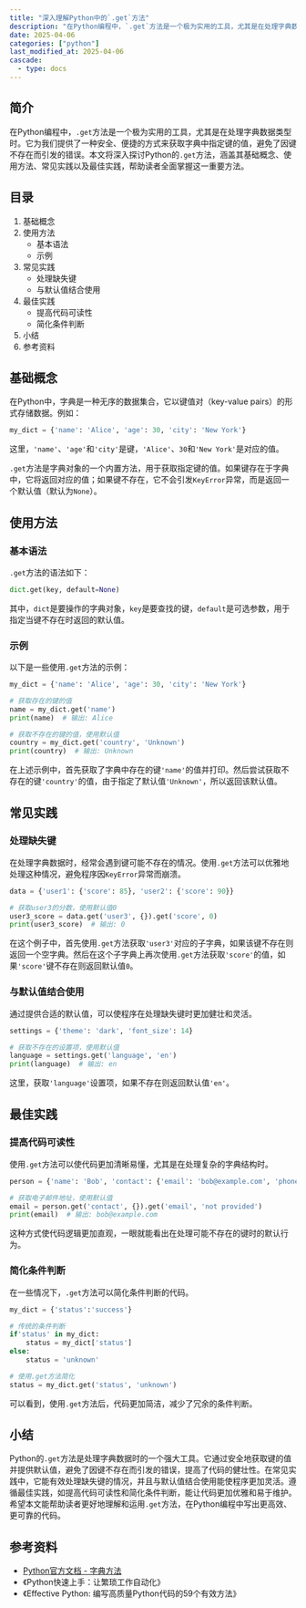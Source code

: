 ```yaml
---
title: "深入理解Python中的`.get`方法"
description: "在Python编程中，`.get`方法是一个极为实用的工具，尤其是在处理字典数据类型时。它为我们提供了一种安全、便捷的方式来获取字典中指定键的值，避免了因键不存在而引发的错误。本文将深入探讨Python的`.get`方法，涵盖其基础概念、使用方法、常见实践以及最佳实践，帮助读者全面掌握这一重要方法。"
date: 2025-04-06
categories: ["python"]
last_modified_at: 2025-04-06
cascade:
  - type: docs
---
```



## 简介
在Python编程中，`.get`方法是一个极为实用的工具，尤其是在处理字典数据类型时。它为我们提供了一种安全、便捷的方式来获取字典中指定键的值，避免了因键不存在而引发的错误。本文将深入探讨Python的`.get`方法，涵盖其基础概念、使用方法、常见实践以及最佳实践，帮助读者全面掌握这一重要方法。

<!-- more -->
## 目录
1. 基础概念
2. 使用方法
    - 基本语法
    - 示例
3. 常见实践
    - 处理缺失键
    - 与默认值结合使用
4. 最佳实践
    - 提高代码可读性
    - 简化条件判断
5. 小结
6. 参考资料

## 基础概念
在Python中，字典是一种无序的数据集合，它以键值对（key-value pairs）的形式存储数据。例如：
```python
my_dict = {'name': 'Alice', 'age': 30, 'city': 'New York'}
```
这里，`'name'`、`'age'`和`'city'`是键，`'Alice'`、`30`和`'New York'`是对应的值。

`.get`方法是字典对象的一个内置方法，用于获取指定键的值。如果键存在于字典中，它将返回对应的值；如果键不存在，它不会引发`KeyError`异常，而是返回一个默认值（默认为`None`）。

## 使用方法
### 基本语法
`.get`方法的语法如下：
```python
dict.get(key, default=None)
```
其中，`dict`是要操作的字典对象，`key`是要查找的键，`default`是可选参数，用于指定当键不存在时返回的默认值。

### 示例
以下是一些使用`.get`方法的示例：
```python
my_dict = {'name': 'Alice', 'age': 30, 'city': 'New York'}

# 获取存在的键的值
name = my_dict.get('name')
print(name)  # 输出: Alice

# 获取不存在的键的值，使用默认值
country = my_dict.get('country', 'Unknown')
print(country)  # 输出: Unknown
```
在上述示例中，首先获取了字典中存在的键`'name'`的值并打印。然后尝试获取不存在的键`'country'`的值，由于指定了默认值`'Unknown'`，所以返回该默认值。

## 常见实践
### 处理缺失键
在处理字典数据时，经常会遇到键可能不存在的情况。使用`.get`方法可以优雅地处理这种情况，避免程序因`KeyError`异常而崩溃。
```python
data = {'user1': {'score': 85}, 'user2': {'score': 90}}

# 获取user3的分数，使用默认值0
user3_score = data.get('user3', {}).get('score', 0)
print(user3_score)  # 输出: 0
```
在这个例子中，首先使用`.get`方法获取`'user3'`对应的子字典，如果该键不存在则返回一个空字典。然后在这个子字典上再次使用`.get`方法获取`'score'`的值，如果`'score'`键不存在则返回默认值`0`。

### 与默认值结合使用
通过提供合适的默认值，可以使程序在处理缺失键时更加健壮和灵活。
```python
settings = {'theme': 'dark', 'font_size': 14}

# 获取不存在的设置项，使用默认值
language = settings.get('language', 'en')
print(language)  # 输出: en
```
这里，获取`'language'`设置项，如果不存在则返回默认值`'en'`。

## 最佳实践
### 提高代码可读性
使用`.get`方法可以使代码更加清晰易懂，尤其是在处理复杂的字典结构时。
```python
person = {'name': 'Bob', 'contact': {'email': 'bob@example.com', 'phone': '123-456-7890'}}

# 获取电子邮件地址，使用默认值
email = person.get('contact', {}).get('email', 'not provided')
print(email)  # 输出: bob@example.com
```
这种方式使代码逻辑更加直观，一眼就能看出在处理可能不存在的键时的默认行为。

### 简化条件判断
在一些情况下，`.get`方法可以简化条件判断的代码。
```python
my_dict = {'status':'success'}

# 传统的条件判断
if'status' in my_dict:
    status = my_dict['status']
else:
    status = 'unknown'

# 使用.get方法简化
status = my_dict.get('status', 'unknown')
```
可以看到，使用`.get`方法后，代码更加简洁，减少了冗余的条件判断。

## 小结
Python的`.get`方法是处理字典数据时的一个强大工具。它通过安全地获取键的值并提供默认值，避免了因键不存在而引发的错误，提高了代码的健壮性。在常见实践中，它能有效处理缺失键的情况，并且与默认值结合使用能使程序更加灵活。遵循最佳实践，如提高代码可读性和简化条件判断，能让代码更加优雅和易于维护。希望本文能帮助读者更好地理解和运用`.get`方法，在Python编程中写出更高效、更可靠的代码。

## 参考资料
- [Python官方文档 - 字典方法](https://docs.python.org/3/library/stdtypes.html#dict.get)
- 《Python快速上手：让繁琐工作自动化》
- 《Effective Python: 编写高质量Python代码的59个有效方法》